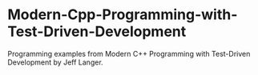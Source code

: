 # Modern-Cpp-Programming-with-Test-Driven-Development

Programming examples from Modern C++ Programming with Test-Driven Development by Jeff Langer.
